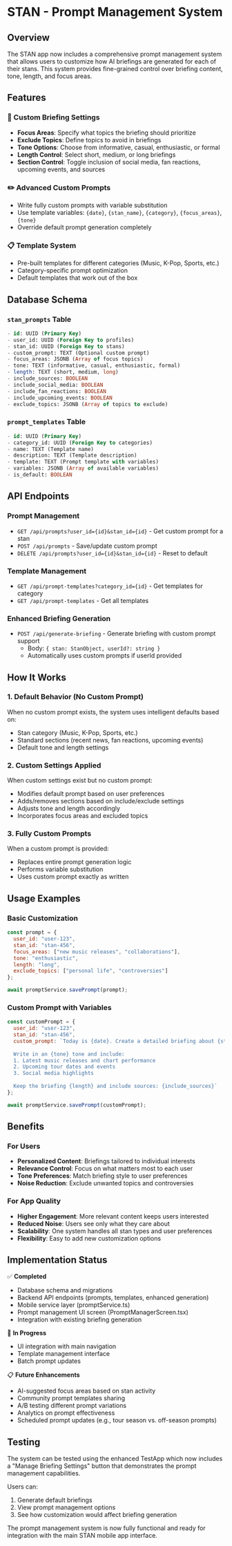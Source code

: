 # STAN - Prompt Management System

## Overview
The STAN app now includes a comprehensive prompt management system that allows users to customize how AI briefings are generated for each of their stans. This system provides fine-grained control over briefing content, tone, length, and focus areas.

## Features

### 🎯 Custom Briefing Settings
- **Focus Areas**: Specify what topics the briefing should prioritize
- **Exclude Topics**: Define topics to avoid in briefings
- **Tone Options**: Choose from informative, casual, enthusiastic, or formal
- **Length Control**: Select short, medium, or long briefings
- **Section Control**: Toggle inclusion of social media, fan reactions, upcoming events, and sources

### ✏️ Advanced Custom Prompts
- Write fully custom prompts with variable substitution
- Use template variables: `{date}`, `{stan_name}`, `{category}`, `{focus_areas}`, `{tone}`
- Override default prompt generation completely

### 📋 Template System
- Pre-built templates for different categories (Music, K-Pop, Sports, etc.)
- Category-specific prompt optimization
- Default templates that work out of the box

## Database Schema

### `stan_prompts` Table
```sql
- id: UUID (Primary Key)
- user_id: UUID (Foreign Key to profiles)
- stan_id: UUID (Foreign Key to stans)
- custom_prompt: TEXT (Optional custom prompt)
- focus_areas: JSONB (Array of focus topics)
- tone: TEXT (informative, casual, enthusiastic, formal)
- length: TEXT (short, medium, long)
- include_sources: BOOLEAN
- include_social_media: BOOLEAN  
- include_fan_reactions: BOOLEAN
- include_upcoming_events: BOOLEAN
- exclude_topics: JSONB (Array of topics to exclude)
```

### `prompt_templates` Table
```sql
- id: UUID (Primary Key)
- category_id: UUID (Foreign Key to categories)
- name: TEXT (Template name)
- description: TEXT (Template description)
- template: TEXT (Prompt template with variables)
- variables: JSONB (Array of available variables)
- is_default: BOOLEAN
```

## API Endpoints

### Prompt Management
- `GET /api/prompts?user_id={id}&stan_id={id}` - Get custom prompt for a stan
- `POST /api/prompts` - Save/update custom prompt
- `DELETE /api/prompts?user_id={id}&stan_id={id}` - Reset to default

### Template Management  
- `GET /api/prompt-templates?category_id={id}` - Get templates for category
- `GET /api/prompt-templates` - Get all templates

### Enhanced Briefing Generation
- `POST /api/generate-briefing` - Generate briefing with custom prompt support
  - Body: `{ stan: StanObject, userId?: string }`
  - Automatically uses custom prompts if userId provided

## How It Works

### 1. Default Behavior (No Custom Prompt)
When no custom prompt exists, the system uses intelligent defaults based on:
- Stan category (Music, K-Pop, Sports, etc.)
- Standard sections (recent news, fan reactions, upcoming events)
- Default tone and length settings

### 2. Custom Settings Applied
When custom settings exist but no custom prompt:
- Modifies default prompt based on user preferences
- Adds/removes sections based on include/exclude settings
- Adjusts tone and length accordingly
- Incorporates focus areas and excluded topics

### 3. Fully Custom Prompts
When a custom prompt is provided:
- Replaces entire prompt generation logic
- Performs variable substitution
- Uses custom prompt exactly as written

## Usage Examples

### Basic Customization
```javascript
const prompt = {
  user_id: "user-123",
  stan_id: "stan-456", 
  focus_areas: ["new music releases", "collaborations"],
  tone: "enthusiastic",
  length: "long",
  exclude_topics: ["personal life", "controversies"]
};

await promptService.savePrompt(prompt);
```

### Custom Prompt with Variables
```javascript
const customPrompt = {
  user_id: "user-123",
  stan_id: "stan-456",
  custom_prompt: `Today is {date}. Create a detailed briefing about {stan_name} focusing on {focus_areas}. 
  
  Write in an {tone} tone and include:
  1. Latest music releases and chart performance
  2. Upcoming tour dates and events  
  3. Social media highlights
  
  Keep the briefing {length} and include sources: {include_sources}`
};

await promptService.savePrompt(customPrompt);
```

## Benefits

### For Users
- **Personalized Content**: Briefings tailored to individual interests
- **Relevance Control**: Focus on what matters most to each user
- **Tone Preferences**: Match briefing style to user preferences
- **Noise Reduction**: Exclude unwanted topics and controversies

### For App Quality
- **Higher Engagement**: More relevant content keeps users interested
- **Reduced Noise**: Users see only what they care about
- **Scalability**: One system handles all stan types and user preferences
- **Flexibility**: Easy to add new customization options

## Implementation Status

✅ **Completed**
- Database schema and migrations
- Backend API endpoints (prompts, templates, enhanced generation)
- Mobile service layer (promptService.ts)
- Prompt management UI screen (PromptManagerScreen.tsx)
- Integration with existing briefing generation

🔄 **In Progress**
- UI integration with main navigation
- Template management interface
- Batch prompt updates

📋 **Future Enhancements**
- AI-suggested focus areas based on stan activity
- Community prompt templates sharing
- A/B testing different prompt variations
- Analytics on prompt effectiveness
- Scheduled prompt updates (e.g., tour season vs. off-season prompts)

## Testing

The system can be tested using the enhanced TestApp which now includes a "Manage Briefing Settings" button that demonstrates the prompt management capabilities.

Users can:
1. Generate default briefings
2. View prompt management options
3. See how customization would affect briefing generation

The prompt management system is now fully functional and ready for integration with the main STAN mobile app interface.
